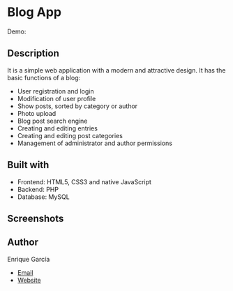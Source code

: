 # Blog App

Demo:

## Description

It is a simple web application with a modern and attractive design. It has the basic functions of a blog:

- User registration and login
- Modification of user profile
- Show posts, sorted by category or author
- Photo upload
- Blog post search engine 
- Creating and editing entries
- Creating and editing post categories
- Management of administrator and author permissions

## Built with

- Frontend: HTML5, CSS3 and native JavaScript
- Backend: PHP
- Database: MySQL

## Screenshots

## Author
Enrique García

- [Email](mailto:enriquegarciagasc?subject=Hi% "Hi!")
- [Website](https://enriquegarcia.dev )
